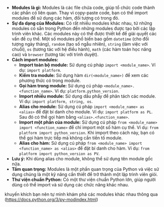 *   **Modules là gì:** Modules là các file chứa code, giúp tổ chức code thành các phần có liên quan. Thay vì copy-paste code, bạn có thể import modules để sử dụng các hàm, đối tượng có trong đó.
*   **Sự đa dạng của Modules:** Có rất nhiều modules khác nhau, từ những modules có sẵn trong Python đến những modules được tạo bởi các lập trình viên khác. Các modules này có thể được thiết kế để giải quyết các vấn đề cụ thể. Một số modules phổ biến bao gồm `datetime` (cho đối tượng ngày tháng), `random` (tạo số ngẫu nhiên), `string` (làm việc với chuỗi), `os` (tương tác với hệ điều hành), `math` (các hàm toán học nâng cao) và `browser` (tương tác với trình duyệt).
*   **Cách import modules:**
    *   **Import toàn bộ module:** Sử dụng cú pháp `import <module_name>`. Ví dụ: `import platform`.
    *   **Kiểm tra module:** Sử dụng hàm `dir(<module_name>)` để xem các phương thức có trong module.
    *   **Gọi hàm trong module:** Sử dụng cú pháp `<module_name>.<function_name>`. Ví dụ: `platform.python_version`.
    *   **Import nhiều module:** Sử dụng dấu phẩy để phân tách các module. Ví dụ: `import platform, string, os`.
    *   **Alias cho module:** Sử dụng cú pháp `import <module_name> as <alias>` để đặt bí danh cho module. Ví dụ: `import platform as PL`. Sau đó có thể gọi hàm bằng `<alias>.<function_name>`.
    *   **Import một phần của module:** Sử dụng cú pháp `from <module_name> import <function_name>` để chỉ import một số hàm cụ thể. Ví dụ: `from platform import python_version`. Khi import theo cách này, bạn có thể gọi hàm trực tiếp mà không cần tiền tố module.
    *   **Alias cho hàm:** Sử dụng cú pháp `from <module_name> import <function_name> as <alias>` để đặt bí danh cho hàm. Ví dụ: `from platform import python_version as PV`.
*   **Lưu ý:** Khi dùng alias cho module, không thể sử dụng tên module gốc nữa.
*   **Tầm quan trọng:** Modules là một phần quan trọng của Python và việc sử dụng chúng là một kỹ năng cần thiết để trở thành một lập trình viên giỏi.
*   **Thư viện chuẩn Python:** Có một thư viện chuẩn Python lớn, giúp người dùng có thể import và sử dụng các chức năng khác nhau.

khuyến khích bạn nên tự mình khám phá các modules khác nhau thông qua (https://docs.python.org/3/py-modindex.html)
